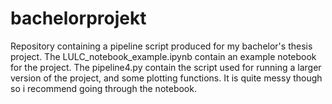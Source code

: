 # bachelorprojekt
Repository containing a pipeline script produced for my bachelor's thesis project.
The LULC_notebook_example.ipynb contain an example notebook for the project.
The pipeline4.py contain the script used for running a larger version of the project, and some plotting functions. It is quite messy though so i recommend going through the notebook.
